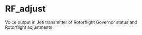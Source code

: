# RF_adjust
Voice output in Jeti transmitter of Rotorflight Governor status and Rotorflight adjustments
